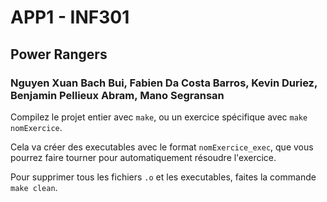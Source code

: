 # APP1 - INF301
## Power Rangers
###  Nguyen Xuan Bach Bui, Fabien Da Costa Barros, Kevin Duriez, Benjamin Pellieux Abram, Mano Segransan	

Compilez le projet entier avec `make`, ou un exercice spécifique avec `make nomExercice`.

Cela va créer des executables avec le format `nomExercice_exec`, que vous pourrez faire tourner pour automatiquement résoudre l'exercice.

Pour supprimer tous les fichiers `.o` et les executables, faites la commande `make clean`.
